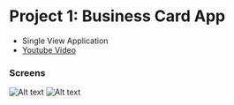 # Project 1: Business Card App

* Single View Application
* [Youtube Video](https://youtu.be/LMZpRV13hNM)

### Screens
![Alt text](https://github.com/doct0rX/Udacity/blob/master/Android/AndroidBasicsbyGoogleNanodegreeProgram/p1-business-card-app/screens/Screen%20Shot%202018-02-24%20at%202.45.53%20PM.png)
![Alt text](https://github.com/doct0rX/Udacity/blob/master/Android/AndroidBasicsbyGoogleNanodegreeProgram/p1-business-card-app/screens/Screen%20Shot%202018-02-24%20at%202.46.04%20PM.png)
